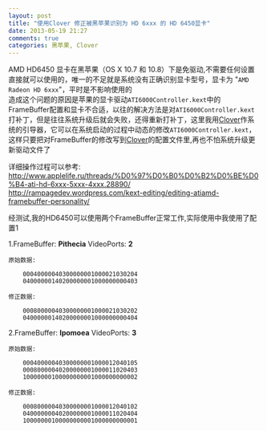 ```yaml
---
layout: post
title: "使用Clover 修正被黑苹果识别为 HD 6xxx 的 HD 6450显卡"
date: 2013-05-19 21:27
comments: true
categories: 黑苹果, Clover
---
```


AMD HD6450 显卡在黑苹果（OS X 10.7 和 10.8）下是免驱动,不需要任何设置直接就可以使用的，唯一的不足就是系统没有正确识别显卡型号，显卡为 "`AMD Radeon HD 6xxx`"，平时是不影响使用的  
造成这个问题的原因是苹果的显卡驱动`ATI6000Controller.kext`中的FrameBuffer配置和显卡不合适，以往的解决方法是对`ATI6000Controller.kext`打补丁，但是往往系统升级后就会失败，还得重新打补丁，这里我用[Clover]作系统的引导器，它可以在系统启动的过程中动态的修改`ATI6000Controller.kext`，这样只要把对FrameBuffer的修改写到[Clover]的配置文件里,再也不怕系统升级更新驱动文件了
<!-- more -->
详细操作过程可以参考:  
<http://www.applelife.ru/threads/%D0%97%D0%B0%D0%B2%D0%BE%D0%B4-ati-hd-6xxx-5xxx-4xxx.28890/> <br/>
<http://rampagedev.wordpress.com/kext-editing/editing-atiamd-framebuffer-personality/>

 
经测试,我的HD6450可以使用两个FrameBuffer正常工作,实际使用中我使用了配置1

1.FrameBuffer: **Pithecia**  VideoPorts: **2**

	原始数据: 
	
		00040000040300000001000021030204
		04000000140200000001000000000403
		
	修正数据: 
	
		00080000040300000001000021030202
		04000000140200000001000000000404
	
2.FrameBuffer: **Ipomoea**  VideoPorts: **3**
	
	原始数据: 
	
		00040000040300000001000012040105
		00080000040200000001000011020403
		10000000100000000001000000000002
		
	修正数据: 
	
		00080000040300000001000012040102
		04000000040200000001000011020404
		10000000100000000001000000000001
		

[Clover]: http://sourceforge.net/projects/cloverefiboot/